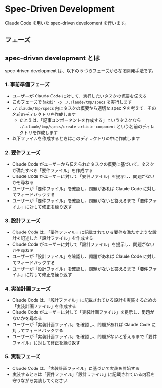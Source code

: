 # Spec-Driven Development

Claude Code を用いた spec-driven development を行います。

## フェーズ

## spec-driven development とは

spec-driven development は、以下の 5 つのフェーズからなる開発手法です。

### 1. 事前準備フェーズ

- ユーザーが Claude Code に対して、実行したいタスクの概要を伝える
- このフェーズで !`mkdir -p ./.claude/tmp/specs` を実行します
- `./.claude/tmp/specs` 内にタスクの概要から適切な spec 名を考えて、その名前のディレクトリを作成します
  - たとえば、「記事コンポーネントを作成する」というタスクなら `./.claude/tmp/specs/create-article-component` という名前のディレクトリを作成します
- 以下ファイルを作成するときはこのディレクトリの中に作成します

### 2. 要件フェーズ

- Claude Code がユーザーから伝えられたタスクの概要に基づいて、タスクが満たすべき「要件ファイル」を作成する
- Claude Code がユーザーに対して「要件ファイル」を提示し、問題がないかを尋ねる
- ユーザーが「要件ファイル」を確認し、問題があれば Claude Code に対してフィードバックする
- ユーザーが「要件ファイル」を確認し、問題がないと答えるまで「要件ファイル」に対して修正を繰り返す

### 3. 設計フェーズ

- Claude Code は、「要件ファイル」に記載されている要件を満たすような設計を記述した「設計ファイル」を作成する
- Claude Code がユーザーに対して「設計ファイル」を提示し、問題がないかを尋ねる
- ユーザーが「設計ファイル」を確認し、問題があれば Claude Code に対してフィードバックする
- ユーザーが「設計ファイル」を確認し、問題がないと答えるまで「要件ファイル」に対して修正を繰り返す

### 4. 実装計画フェーズ

- Claude Code は、「設計ファイル」に記載されている設計を実装するための「実装計画ファイル」を作成する
- Claude Code がユーザーに対して「実装計画ファイル」を提示し、問題がないかを尋ねる
- ユーザーが「実装計画ファイル」を確認し、問題があれば Claude Code に対してフィードバックする
- ユーザーが「実装計画ファイル」を確認し、問題がないと答えるまで「要件ファイル」に対して修正を繰り返す

### 5. 実装フェーズ

- Claude Code は、「実装計画ファイル」に基づいて実装を開始する
- 実装するときは「要件ファイル」「設計ファイル」に記載されている内容を守りながら実装してください
